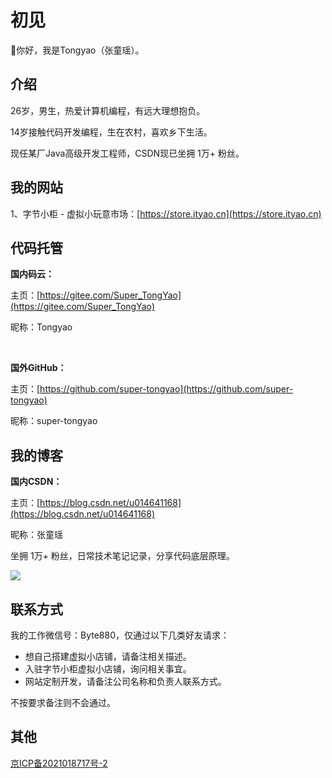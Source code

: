 # 初见
🐻你好，我是Tongyao（张童瑶）。



## 介绍

26岁，男生，热爱计算机编程，有远大理想抱负。

14岁接触代码开发编程，生在农村，喜欢乡下生活。

现任某厂Java高级开发工程师，CSDN现已坐拥 1万+ 粉丝。


## 我的网站

1、字节小柜 - 虚拟小玩意市场：[https://store.ityao.cn](https://store.ityao.cn)



## 代码托管

**国内码云：**

主页：[https://gitee.com/Super_TongYao](https://gitee.com/Super_TongYao)

昵称：Tongyao

<br>

**国外GitHub：**

主页：[https://github.com/super-tongyao](https://github.com/super-tongyao)

昵称：super-tongyao


## 我的博客

**国内CSDN：**

主页：[https://blog.csdn.net/u014641168](https://blog.csdn.net/u014641168)

昵称：张童瑶

坐拥 1万+ 粉丝，日常技术笔记记录，分享代码底层原理。

![](https://img-blog.csdnimg.cn/cc2b4f5fad3041f292ce19dc606c96d4.png)

## 联系方式

我的工作微信号：Byte880，仅通过以下几类好友请求：

- 想自己搭建虚拟小店铺，请备注相关描述。
- 入驻字节小柜虚拟小店铺，询问相关事宜。
- 网站定制开发，请备注公司名称和负责人联系方式。

不按要求备注则不会通过。

## 其他

[京ICP备2021018717号-2](https://beian.miit.gov.cn/)

